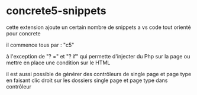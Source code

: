 # concrete5-snippets

cette extension ajoute un certain nombre de snippets a vs code tout orienté pour concrete

il commence tous par : "c5"

à l'exception de "? =" et "? if" qui permette d'injecter du Php sur la page ou mettre en place une condition sur le HTML

il est aussi possible de générer des contrôleurs de single page et page type en faisant clic droit sur les dossiers single page et page type dans contrôleur

